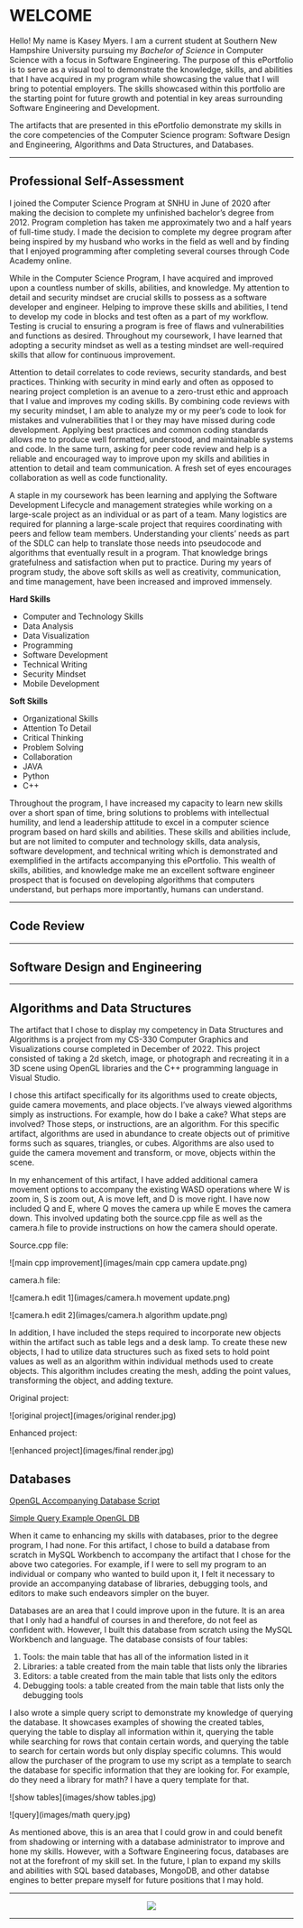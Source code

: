 # WELCOME


Hello! My name is Kasey Myers. I am a current student at Southern New Hampshire University pursuing my *Bachelor of Science* in Computer Science with a focus in Software Engineering. The purpose of this ePortfolio is to serve as a visual tool to demonstrate the knowledge, skills, and abilities that I have acquired in my program while showcasing the value that I will bring to potential employers. The skills showcased within this portfolio are the starting point for future growth and potential in key areas surrounding Software Engineering and Development.

The artifacts that are presented in this ePortfolio demonstrate my skills in the core competencies of the Computer Science program: Software Design and Engineering, Algorithms and Data Structures, and Databases.

---

## Professional Self-Assessment

I joined the Computer Science Program at SNHU in June of 2020 after making the decision to complete my unfinished bachelor’s degree from 2012. Program completion has taken me approximately two and a half years of full-time study. I made the decision to complete my degree program after being inspired by my husband who works in the field as well and by finding that I enjoyed programming after completing several courses through Code Academy online.

While in the Computer Science Program, I have acquired and improved upon a countless number of skills, abilities, and knowledge. My attention to detail and security mindset are crucial skills to possess as a software developer and engineer. Helping to improve these skills and abilities, I tend to develop my code in blocks and test often as a part of my workflow. Testing is crucial to ensuring a program is free of flaws and vulnerabilities and functions as desired. Throughout my coursework, I have learned that adopting a security mindset as well as a testing mindset are well-required skills that allow for continuous improvement.

Attention to detail correlates to code reviews, security standards, and best practices. Thinking with security in mind early and often as opposed to nearing project completion is an avenue to a zero-trust ethic and approach that I value and improves my coding skills. By combining code reviews with my security mindset, I am able to analyze my or my peer’s code to look for mistakes and vulnerabilities that I or they may have missed during code development. Applying best practices and common coding standards allows me to produce well formatted, understood, and maintainable systems and code. In the same turn, asking for peer code review and help is a reliable and encouraged way to improve upon my skills and abilities in attention to detail and team communication. A fresh set of eyes encourages collaboration as well as code functionality.

A staple in my coursework has been learning and applying the Software Development Lifecycle and management strategies while working on a large-scale project as an individual or as part of a team. Many logistics are required for planning a large-scale project that requires coordinating with peers and fellow team members. Understanding your clients’ needs as part of the SDLC can help to translate those needs into pseudocode and algorithms that eventually result in a program. That knowledge brings gratefulness and satisfaction when put to practice. During my years of program study, the above soft skills as well as creativity, communication, and time management, have been increased and improved immensely.

**Hard Skills**
- Computer and Technology Skills	
- Data Analysis
- Data Visualization	
- Programming
- Software Development
- Technical Writing
- Security Mindset
- Mobile Development	

**Soft Skills**
- Organizational Skills
- Attention To Detail
- Critical Thinking
- Problem Solving
- Collaboration
- JAVA
- Python
- C++

Throughout the program, I have increased my capacity to learn new skills over a short span of time, bring solutions to problems with intellectual humility, and lend a leadership attitude to excel in a computer science program based on hard skills and abilities. These skills and abilities include, but are not limited to computer and technology skills, data analysis, software development, and technical writing which is demonstrated and exemplified in the artifacts accompanying this ePortfolio. This wealth of skills, abilities, and knowledge make me an excellent software engineer prospect that is focused on developing algorithms that computers understand, but perhaps more importantly, humans can understand.

---

## Code Review

---

## Software Design and Engineering

---

## Algorithms and Data Structures

The artifact that I chose to display my competency in Data Structures and Algorithms is a project from my CS-330 Computer Graphics and Visualizations course completed in December of 2022. This project consisted of taking a 2d sketch, image, or photograph and recreating it in a 3D scene using OpenGL libraries and the C++ programming language in Visual Studio.

I chose this artifact specifically for its algorithms used to create objects, guide camera movements, and place objects. I’ve always viewed algorithms simply as instructions. For example, how do I bake a cake? What steps are involved? Those steps, or instructions, are an algorithm. For this specific artifact, algorithms are used in abundance to create objects out of primitive forms such as squares, triangles, or cubes. Algorithms are also used to guide the camera movement and transform, or move, objects within the scene.

In my enhancement of this artifact, I have added additional camera movement options to accompany the existing WASD operations where W is zoom in, S is zoom out, A is move left, and D is move right. I have now included Q and E, where Q moves the camera up while E moves the camera down. This involved updating both the source.cpp file as well as the camera.h file to provide instructions on how the camera should operate.

Source.cpp file:

![main cpp improvement](images/main cpp camera update.png)

camera.h file:

![camera.h edit 1](images/camera.h movement update.png)

![camera.h edit 2](images/camera.h algorithm update.png)

In addition, I have included the steps required to incorporate new objects within the artifact such as table legs and a desk lamp. To create these new objects, I had to utilize data structures such as fixed sets to hold point values as well as an algorithm within individual methods used to create objects. This algorithm includes creating the mesh, adding the point values, transforming the object, and adding texture.

Original project:

![original project](images/original render.jpg)

Enhanced project:

![enhanced project](images/final render.jpg)

## Databases
[OpenGL Accompanying Database Script](https://github.com/kmyers0819/kmyers0819.github.io/blob/c737a914be87ed4101c4d6ad1ddca37ada7f08a1/OpenGL.sql)

[Simple Query Example OpenGL DB](https://github.com/kmyers0819/kmyers0819.github.io/blob/c737a914be87ed4101c4d6ad1ddca37ada7f08a1/OpenGL%20Simple%20Query%20Example.sql)

When it came to enhancing my skills with databases, prior to the degree program, I had none. For this artifact, I chose to build a database from scratch in MySQL Workbench to accompany the artifact that I chose for the above two categories. For example, if I were to sell my program to an individual or company who wanted to build upon it, I felt it necessary to provide an accompanying database of libraries, debugging tools, and editors to make such endeavors simpler on the buyer.

Databases are an area that I could improve upon in the future. It is an area that I only had a handful of courses in and therefore, do not feel as confident with. However, I built this database from scratch using the MySQL Workbench and language. The database consists of four tables:

1. Tools: the main table that has all of the information listed in it
2. Libraries: a table created from the main table that lists only the libraries
3. Editors: a table created from the main table that lists only the editors
4. Debugging tools: a table created from the main table that lists only the debugging tools

I also wrote a simple query script to demonstrate my knowledge of querying the database. It showcases examples of showing the created tables, querying the table to display all information within it, querying the table while searching for rows that contain certain words, and querying the table to search for certain words but only display specific columns. This would allow the purchaser of the program to use my script as a template to search the database for specific information that they are looking for. For example, do they need a library for math? I have a query template for that.

![show tables](images/show tables.jpg)

![query](images/math query.jpg)

As mentioned above, this is an area that I could grow in and could benefit from shadowing or interning with a database administrator to improve and hone my skills. However, with a Software Engineering focus, databases are not at the forefront of my skill set. In the future, I plan to expand my skills and abilities with SQL based databases, MongoDB, and other databse engines to better prepare myself for future positions that I may hold.

---

<div style="text-align: center;">
  <a href="https://kmyers0819.github.io" title="ePortfolio Home Page"><img src="https://img.shields.io/badge/Home-ePortfolio-blue.svg?style=for-the-badge&logo=homeassistant" /></a>
</div>

---
